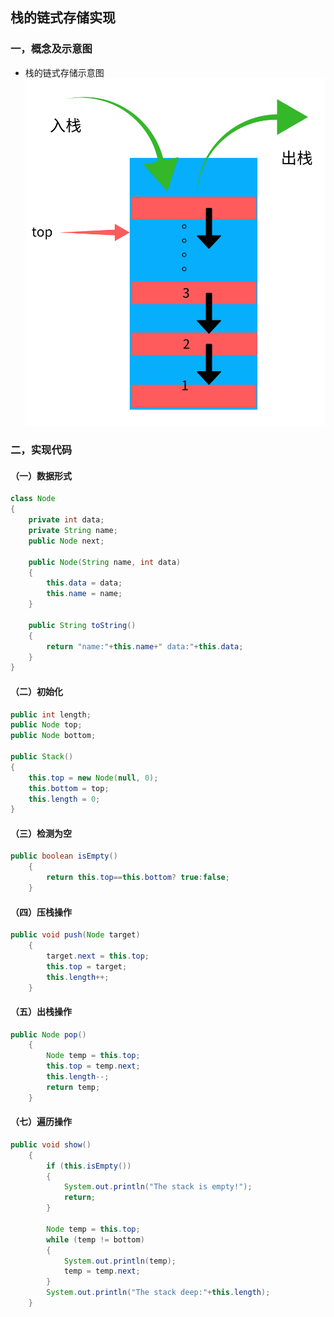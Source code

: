 ## 栈的链式存储实现

### 一，概念及示意图
* 栈的链式存储示意图
![栈链式存储示意图](./img/stack_link.png)

### 二，实现代码
#### （一）数据形式
~~~java
class Node
{
    private int data;
    private String name;
    public Node next;

    public Node(String name, int data)
    {
        this.data = data;
        this.name = name;
    }

    public String toString()
    {
        return "name:"+this.name+" data:"+this.data;
    }
}
~~~
#### （二）初始化
~~~java
public int length;
public Node top;
public Node bottom;
    
public Stack()
{
    this.top = new Node(null, 0);
    this.bottom = top;
    this.length = 0;
}

~~~
#### （三）检测为空
~~~java
public boolean isEmpty()
    {
        return this.top==this.bottom? true:false;
    }
~~~
#### （四）压栈操作
~~~java
public void push(Node target)
    {
        target.next = this.top;
        this.top = target;
        this.length++;
    }
~~~
#### （五）出栈操作
~~~java
public Node pop()
    {
        Node temp = this.top;
        this.top = temp.next;
        this.length--;
        return temp;
    }
~~~
#### （七）遍历操作
~~~java
public void show()
    {
        if (this.isEmpty())
        {
            System.out.println("The stack is empty!");
            return;
        }

        Node temp = this.top;
        while (temp != bottom)
        {
            System.out.println(temp);
            temp = temp.next;
        } 
        System.out.println("The stack deep:"+this.length);
    }
~~~
